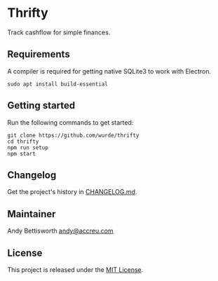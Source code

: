 # Thrifty

Track cashflow for simple finances.

## Requirements

A compiler is required for getting native SQLite3 to work with Electron.

    sudo apt install build-essential

## Getting started

Run the following commands to get started:

    git clone https://github.com/wurde/thrifty
    cd thrifty
    npm run setup
    npm start

## Changelog

Get the project's history in [CHANGELOG.md](CHANGELOG.md).

## Maintainer

Andy Bettisworth <andy@accreu.com>

## License

This project is released under the [MIT License](http://www.opensource.org/licenses/MIT).
